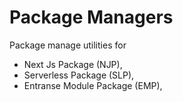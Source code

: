 # Package Managers

Package manage utilities for

- Next Js Package (NJP),
- Serverless Package (SLP),
- Entranse Module Package (EMP),
